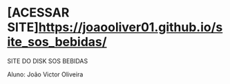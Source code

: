 # [ACESSAR SITE]https://joaooliver01.github.io/site_sos_bebidas/
SITE DO DISK SOS BEBIDAS


Aluno: João Victor Oliveira 
